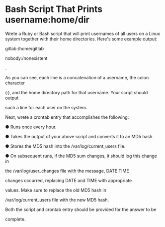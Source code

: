 # Bash Script That Prints username:home/dir


Wrete a Ruby or Bash script that will print usernames of all users on a Linux
system together with their home directories. Here's some example output:

gitlab:/home/gitlab

nobody:/nonexistent

.

As you can see, each line is a concatenation of a username, the colon character

(:), and the home directory path for that username. Your script should output

such a line for each user on the system.

Next, wrete a crontab entry that accomplishes the following:

● Runs once every hour.

● Takes the output of your above script and converts it to an MD5 hash.

● Stores the MD5 hash into the /var/log/current_users file.

● On subsequent runs, if the MD5 sum changes, it should log this change in

the /var/log/user_changes file with the message, DATE TIME

changes occurred, replacing DATE and TIME with appropriate

values. Make sure to replace the old MD5 hash in

/var/log/current_users file with the new MD5 hash.

Both the script and crontab entry should be provided for the answer to be

complete.
